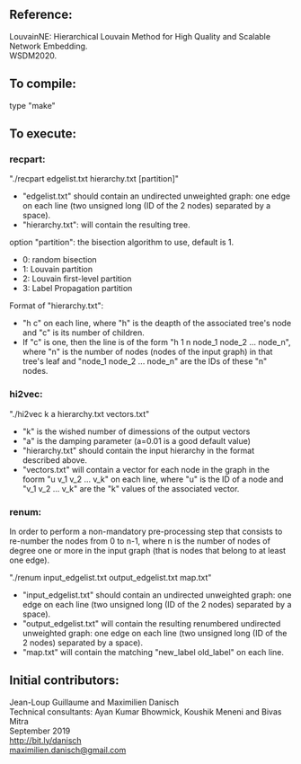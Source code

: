 ## Reference:

LouvainNE: Hierarchical Louvain Method for High Quality and Scalable Network Embedding.  
WSDM2020.

## To compile:

type "make"

## To execute:

### recpart:

"./recpart edgelist.txt hierarchy.txt [partition]"
- "edgelist.txt" should contain an undirected unweighted graph: one edge on each line (two unsigned long (ID of the 2 nodes) separated by a space).
- "hierarchy.txt": will contain the resulting tree.

option "partition": the bisection algorithm to use, default is 1.
- 0: random bisection
- 1: Louvain partition  
- 2: Louvain first-level partition  
- 3: Label Propagation partition

Format of "hierarchy.txt":
- "h c" on each line, where "h" is the deapth of the associated tree's node and "c" is its number of children.
- If "c" is one, then the line is of the form "h 1 n node_1 node_2 ... node_n", where "n" is the number of nodes (nodes of the input graph) in that tree's leaf and "node_1 node_2 ... node_n" are the IDs of these "n" nodes.

### hi2vec:

"./hi2vec k a hierarchy.txt vectors.txt"
- "k" is the wished number of dimessions of the output vectors
- "a" is the damping parameter (a=0.01 is a good default value)
- "hierarchy.txt" should contain the input hierarchy in the format described above.
- "vectors.txt" will contain a vector for each node in the graph in the foorm "u v_1 v_2 ... v_k" on each line, where "u" is the ID of a node and "v_1 v_2 ... v_k" are the "k" values of the associated vector.

### renum:

In order to perform a non-mandatory pre-processing step that consists to re-number the nodes from 0 to n-1, where n is the number of nodes of degree one or more in the input graph (that is nodes that belong to at least one edge).

"./renum input_edgelist.txt output_edgelist.txt map.txt"
- "input_edgelist.txt" should contain an undirected unweighted graph: one edge on each line (two unsigned long (ID of the 2 nodes) separated by a space).
- "output_edgelist.txt" will contain the resulting renumbered undirected unweighted graph: one edge on each line (two unsigned long (ID of the 2 nodes) separated by a space).
- "map.txt" will contain the matching "new_label old_label" on each line.

## Initial contributors:  

Jean-Loup Guillaume and Maximilien Danisch  
Technical consultants: Ayan Kumar Bhowmick, Koushik Meneni and Bivas Mitra  
September 2019  
http://bit.ly/danisch  
maximilien.danisch@gmail.com
